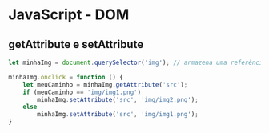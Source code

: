 # JavaScript - DOM

## getAttribute e setAttribute 

~~~javascript
let minhaImg = document.querySelector('img'); // armazena uma referência para <img src="img/img1.png" />

minhaImg.onclick = function () {
    let meuCaminho = minhaImg.getAttribute('src');
    if (meuCaminho == 'img/img1.png')
        minhaImg.setAttribute('src', 'img/img2.png');
    else
        minhaImg.setAttribute('src', 'img/img1.png');
}
~~~
